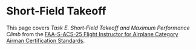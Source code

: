# Short-Field Takeoff

This page covers *Task E. Short‐Field Takeoff and Maximum Performance Climb* from the [FAA-S-ACS-25 Flight Instructor for Airplane Category Airman Certification Standards](https://www.faa.gov/training_testing/testing/acs/cfi_airplane_acs_25.pdf).

<!--@include: ./docs/src/includes/takeoff-landing/short-field-takeoff.md | shift:1-->
